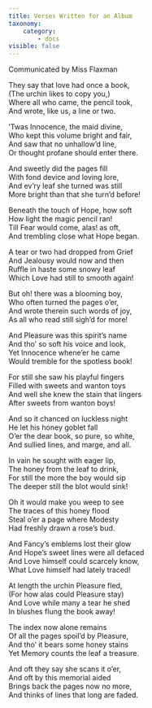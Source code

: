 ```yaml
---
title: Verses Written for an Album
taxonomy:
    category:
        - docs
visible: false
---
```


<div class="author">Communicated by Miss Flaxman</div>

They say that love had once a book,  
(The urchin likes to copy you,)  
Where all who came, the pencil took,  
And wrote, like us, a line or two.

’Twas Innocence, the maid divine,  
Who kept this volume bright and fair,  
And saw that no unhallow’d line,  
Or thought profane should enter there.

And sweetly did the pages fill  
With fond device and loving lore,  
And ev’ry leaf she turned was still  
More bright than that she turn’d before!

Beneath the touch of Hope, how soft  
How light the magic pencil ran!  
Till Fear would come, alas! as oft,  
And trembling close what Hope began.  

A tear or two had dropped from Grief  
And Jealousy would now and then  
Ruffle in haste some snowy leaf  
Which Love had still to smooth again!  

But oh! there was a blooming boy,  
Who often turned the pages o’er,  
And wrote therein such words of joy,  
As all who read still sigh’d for more!  

And Pleasure was this spirit’s name  
And tho’ so soft his voice and look,  
Yet Innocence whene’er he came  
Would tremble for the spotless book!  

For still she saw his playful fingers  
Filled with sweets and wanton toys  
And well she knew the stain that lingers  
After sweets from wanton boys!  

And so it chanced on luckless night  
He let his honey goblet fall  
O’er the dear book, so pure, so white,  
And sullied lines, and marge, and all.  

In vain he sought with eager lip,  
The honey from the leaf to drink,  
For still the more the boy would sip  
The deeper still the blot would sink!

Oh it would make you weep to see  
The traces of this honey flood  
Steal o’er a page where Modesty  
Had freshly drawn a rose’s bud.  

And Fancy’s emblems lost their glow  
And Hope’s sweet lines were all defaced  
And Love himself could scarcely know,  
What Love himself had lately traced!

At length the urchin Pleasure fled,  
(For how alas could Pleasure stay)  
And Love while many a tear he shed  
In blushes flung the book away!  

The index now alone remains  
Of all the pages spoil’d by Pleasure,  
And tho’ it bears some honey stains  
Yet Memory counts the leaf a treasure.  

And oft they say she scans it o’er,  
And oft by this memorial aided  
Brings back the pages now no more,  
And thinks of lines that long are faded.